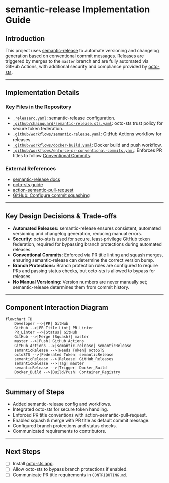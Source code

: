 # semantic-release Implementation Guide

## Introduction

This project uses [semantic-release](https://semantic-release.gitbook.io/semantic-release/) to automate versioning and changelog generation based on conventional commit messages. Releases are triggered by merges to the `master` branch and are fully automated via GitHub Actions, with additional security and compliance provided by [octo-sts](https://github.com/liatrio/octo-sts-guide).

---

## Implementation Details

### Key Files in the Repository

- [`.releaserc.yaml`](file:///Users/jburns/git/sample-go/.releaserc.yaml): semantic-release configuration.
- [`.github/chainguard/semantic-release.sts.yaml`](file:///Users/jburns/git/sample-go/.github/chainguard/semantic-release.sts.yaml): octo-sts trust policy for secure token federation.
- [`.github/workflows/semantic-release.yaml`](file:///Users/jburns/git/sample-go/.github/workflows/semantic-release.yaml): GitHub Actions workflow for releases.
- [`.github/workflows/docker-build.yaml`](file:///Users/jburns/git/sample-go/.github/workflows/docker-build.yaml): Docker build and push workflow.
- [`.github/workflows/enforce-pr-conventional-commits.yaml`](file:///Users/jburns/git/sample-go/.github/workflows/enforce-pr-conventional-commits.yaml): Enforces PR titles to follow [Conventional Commits](https://www.conventionalcommits.org/).

### External References

- [semantic-release docs](https://semantic-release.gitbook.io/semantic-release/)
- [octo-sts guide](https://github.com/liatrio/octo-sts-guide)
- [action-semantic-pull-request](https://github.com/amannn/action-semantic-pull-request)
- [GitHub: Configure commit squashing](https://docs.github.com/en/repositories/configuring-branches-and-merges-in-your-repository/configuring-pull-request-merges/configuring-commit-squashing-for-pull-requests)

---

## Key Design Decisions & Trade-offs

- **Automated Releases:** semantic-release ensures consistent, automated versioning and changelog generation, reducing manual errors.
- **Security:** octo-sts is used for secure, least-privilege GitHub token federation, required for bypassing branch protections during automated releases.
- **Conventional Commits:** Enforced via PR title linting and squash merges, ensuring semantic-release can determine the correct version bump.
- **Branch Protections:** Branch protection rules are configured to require PRs and passing status checks, but octo-sts is allowed to bypass for releases.
- **No Manual Versioning:** Version numbers are never manually set; semantic-release determines them from commit history.

---

## Component Interaction Diagram

```mermaid
flowchart TD
    Developer -->|PR| GitHub
    GitHub -->|PR Title Lint| PR_Linter
    PR_Linter -->|Status| GitHub
    GitHub -->|Merge (Squash)| master
    master -->|Push| GitHub_Actions
    GitHub_Actions -->|semantic-release| semanticRelease
    semanticRelease -->|Needs Token| octoSTS
    octoSTS -->|Federated Token| semanticRelease
    semanticRelease -->|Release| GitHub_Releases
    semanticRelease -->|Tag| master
    semanticRelease -->|Trigger| Docker_Build
    Docker_Build -->|Build/Push| Container_Registry
```

---

## Summary of Steps

- Added semantic-release config and workflows.
- Integrated octo-sts for secure token handling.
- Enforced PR title conventions with action-semantic-pull-request.
- Enabled squash & merge with PR title as default commit message.
- Configured branch protections and status checks.
- Communicated requirements to contributors.

---

## Next Steps

- [ ] Install [octo-sts app](https://github.com/apps/octo-sts).
- [ ] Allow octo-sts to bypass branch protections if enabled.
- [ ] Communicate PR title requirements in `CONTRIBUTING.md`.